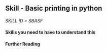 ## Skill - Basic printing in python

*SKILL ID = SBASF*


#### Skills you need to have to understand this
#### Further Reading
<!--stackedit_data:
eyJoaXN0b3J5IjpbLTE3NjM3MjI0OTddfQ==
-->